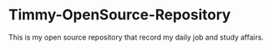 # Timmy-OpenSource-Repository
This is my open source repository that record my daily job and study affairs.
